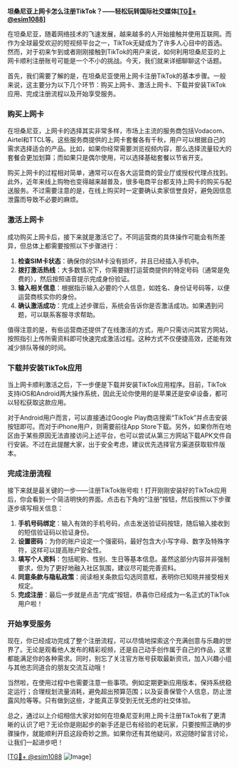 **坦桑尼亚上网卡怎么注册TikTok？——轻松玩转国际社交媒体[[TG💪+ @esim1088](https://t.me/s/esim1088)]**

在坦桑尼亚，随着网络技术的飞速发展，越来越多的人开始接触并使用互联网。而作为全球最受欢迎的短视频平台之一，TikTok无疑成为了许多人心目中的首选。然而，对于初来乍到或者刚刚接触到TikTok的用户来说，如何利用坦桑尼亚的上网卡顺利注册账号可能是一个不小的挑战。今天，我们就来详细聊聊这个话题。

首先，我们需要了解的是，在坦桑尼亚使用上网卡注册TikTok的基本步骤。一般来说，这主要分为以下几个环节：购买上网卡、激活上网卡、下载并安装TikTok应用、完成注册流程以及开始享受服务。

### 购买上网卡

在坦桑尼亚，上网卡的选择其实非常多样，市场上主流的服务商包括Vodacom、Airtel和TTCL等。这些服务商提供的上网卡套餐各有千秋，用户可以根据自己的需求选择适合的产品。比如，如果你经常需要浏览视频内容，那么选择流量较大的套餐会更加划算；而如果只是偶尔使用，可以选择基础套餐以节省开支。

购买上网卡的过程相对简单，通常可以在各大运营商的营业厅或授权代理点找到。此外，近年来线上购物也变得越来越普及，很多电商平台都支持上网卡的购买与配送服务。不过需要注意的是，在线上购买时一定要确认卖家信誉良好，避免因信息泄露而导致不必要的麻烦。

### 激活上网卡

成功购买上网卡后，接下来就是激活它了。不同运营商的具体操作可能会有所差异，但总体上都需要按照以下步骤进行：

1. **检查SIM卡状态**：确保你的SIM卡没有损坏，并且已经插入手机中。
2. **拨打激活热线**：大多数情况下，你需要拨打运营商提供的特定号码（通常是免费的），然后按照语音提示完成身份验证。
3. **输入相关信息**：根据指示输入必要的个人信息，如姓名、身份证号码等，以便运营商核实你的身份。
4. **确认激活成功**：完成上述步骤后，系统会告诉你是否激活成功。如果遇到问题，可以联系客服寻求帮助。

值得注意的是，有些运营商还提供了在线激活的方式，用户只需访问其官方网站，按照指引上传所需资料即可快速完成激活过程。这种方式不仅便捷高效，还能有效减少排队等候的时间。

### 下载并安装TikTok应用

当上网卡顺利激活之后，下一步便是下载并安装TikTok应用程序。目前，TikTok支持iOS和Android两大操作系统，因此无论你使用的是苹果还是安卓设备，都可以轻松获取这款应用。

对于Android用户而言，可以直接通过Google Play商店搜索“TikTok”并点击安装按钮即可。而对于iPhone用户，则需要前往App Store下载。另外，如果你所在地区由于某些原因无法直接访问上述平台，也可以尝试从第三方网站下载APK文件自行安装。不过在此提醒大家，出于安全考虑，建议优先选择官方渠道获取软件版本。

### 完成注册流程

接下来就是最关键的一步——注册TikTok账号啦！打开刚刚安装好的TikTok应用后，你会看到一个简洁明快的界面。点击右下角的“注册”按钮，然后按照以下步骤逐步填写相关信息：

1. **手机号码绑定**：输入有效的手机号码，点击发送验证码按钮，随后输入接收到的短信验证码以验证身份。
2. **设置密码**：为你的账户设定一个强密码，最好包含大小写字母、数字及特殊字符，这样可以提高账户安全性。
3. **填写个人资料**：包括昵称、性别、生日等基本信息。虽然这部分内容并非强制要求，但为了更好地融入社区氛围，建议尽可能完善资料。
4. **同意条款与隐私政策**：阅读相关条款后勾选同意框，表明你已知晓并接受相关规定。
5. **完成注册**：最后一步就是点击“完成”按钮，恭喜你已经成为一名正式的TikTok用户啦！

### 开始享受服务

现在，你已经成功完成了整个注册流程，可以尽情地探索这个充满创意与乐趣的世界了。无论是观看他人发布的精彩视频，还是自己动手创作属于自己的作品，这里都能满足你的各种需求。同时，别忘了关注官方账号获取最新资讯，加入兴趣小组与其他志同道合的朋友交流互动哦！

当然啦，在使用过程中也需要注意一些事项。例如定期更新应用版本，保持系统稳定运行；合理规划流量消耗，避免超出预算范围；以及妥善保管个人信息，防止泄露风险等等。只有做到这些，才能真正享受到无忧无虑的社交体验。

总之，通过以上介绍相信大家对如何在坦桑尼亚利用上网卡注册TikTok有了更清晰的认识了吧？无论你是刚起步的新手还是已有经验的老玩家，只要按照正确的步骤操作，就能顺利开启这段奇妙之旅。如果你还有其他疑问，欢迎随时留言讨论，让我们一起进步吧！

[[TG💪+ @esim1088](https://t.me/s/esim1088) ![Image](https://i.postimg.cc/4NQfJmqS/Snipaste-2025-05-13-00-14-12.png)]